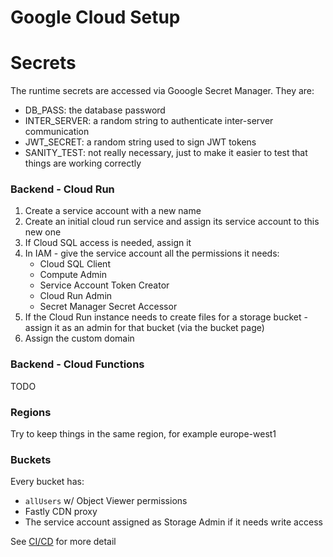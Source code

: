 # Google Cloud Setup

# Secrets

The runtime secrets are accessed via Gooogle Secret Manager. They are:

  * DB_PASS: the database password
  * INTER_SERVER: a random string to authenticate inter-server communication
  * JWT_SECRET: a random string used to sign JWT tokens
  * SANITY_TEST: not really necessary, just to make it easier to test that things are working correctly

### Backend - Cloud Run

1. Create a service account with a new name
2. Create an initial cloud run service and assign its service account to this new one
3. If Cloud SQL access is needed, assign it
4. In IAM - give the service account all the permissions it needs:
    * Cloud SQL Client
    * Compute Admin
    * Service Account Token Creator
    * Cloud Run Admin
    * Secret Manager Secret Accessor
5. If the Cloud Run instance needs to create files for a storage bucket - assign it as an admin for that bucket (via the bucket page)
6. Assign the custom domain

### Backend - Cloud Functions

TODO

### Regions

Try to keep things in the same region, for example europe-west1

### Buckets

Every bucket has:
  * `allUsers` w/ Object Viewer permissions
  * Fastly CDN proxy
  * The service account assigned as Storage Admin if it needs write access

See [CI/CD](../ci-cd/ci_cd.md) for more detail